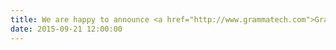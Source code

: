 ```yaml
---
title: We are happy to announce <a href="http://www.grammatech.com">GrammaTech</a> as a bronze-level supporter.
date: 2015-09-21 12:00:00
---
```

